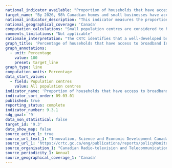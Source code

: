 ```yaml
---
national_indicator_available: "Proportion of households that have access to broadband Internet service at speeds of 50 Mbps for downloads / 10 Mbps for uploads and unlimited data"
target_name: "By 2026, 98% Canadian homes and small businesses have access to speeds of 50 Mbps download / 10 Mbps upload, with the goal of connecting all Canadians to these speeds by 2030."
national_indicator_description: "This indicator measures the proportion of households that have access to broadband internet service at speeds of 50 Mbps for downloads / 10 Mbps for uploads and unlimited data." 
national_geographical_coverage: 'Canada' 
computation_calculations: "Small population centres are considered to have populations of between 1,000 and 29,999. Medium population centres are considered to have populations of between 30,000 and 99,999. Large population centres are considered to have populations greater than 100,000. Rural areas have populations of less than 1,000, or fewer than 400 people per square kilometre."
comments_limitations: "Not applicable"
rationale_interpretation: "The CRTC identifies that a well-developed broadband infrastructure is essential for Canadians to participate in the digital economy. While most Canadians today have access to these minimum service levels, many rural and remote regions in Canada lack the infrastructure needed."
graph_title: 'Percentage of households that have access to broadband Internet service at speeds of 50/10 Mbps'
graph_annotations:
  - unit: Percentage
    value: 100
    preset: target_line
graph_type: line
computation_units: Percentage
data_start_values:
  - field: Population centres
    value: All population centres
indicator_name: 'Proportion of households that have access to broadband Internet service at speeds of 50 Mbps for downloads / 10 Mbps for uploads and unlimited data'
indicator_sort_order: 09-03-01
published: true
reporting_status: complete
indicator_number: 9.3.1
sdg_goal: '9'
data_non_statistical: false
target_id: '9.3'
data_show_map: false
source_active_1: true
source_url_text_1: "Innovation, Science and Economic Development Canada (ISED) and CRTC data collection"
source_url_1: 'https://crtc.gc.ca/eng/publications/reports/policyMonitoring/2020/cmr4.htm'
source_organisation_1: "Canadian Radio-television and Telecommunications Commission"
source_periodicity_1: Annual
source_geographical_coverage_1: 'Canada'
---
```

